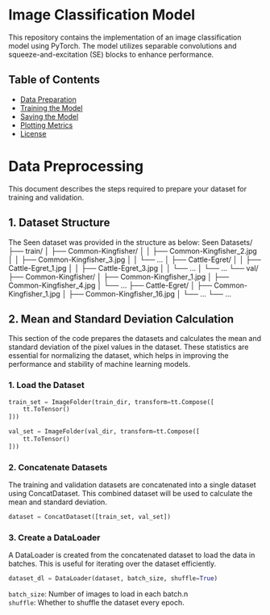 # Image Classification Model

This repository contains the implementation of an image classification model using PyTorch. The model utilizes separable convolutions and squeeze-and-excitation (SE) blocks to enhance performance.

## Table of Contents

- [Data Preparation](#data-preparation)
- [Training the Model](#training-the-model)
- [Saving the Model](#saving-the-model)
- [Plotting Metrics](#plotting-metrics)
- [License](#license)


# Data Preprocessing

This document describes the steps required to prepare your dataset for training and validation.

## 1. Dataset Structure

The Seen dataset was provided in the structure as below:
Seen Datasets/
├── train/
│   ├── Common-Kingfisher/
│   │   ├── Common-Kingfisher_2.jpg
│   │   ├── Common-Kingfisher_3.jpg
│   │   └── ...
│   ├── Cattle-Egret/
│   │   ├── Cattle-Egret_1.jpg
│   │   ├── Cattle-Egret_3.jpg
│   │   └── ...
│   └── ...
└── val/
    ├── Common-Kingfisher/
    │   ├── Common-Kingfisher_1.jpg
    │   ├── Common-Kingfisher_4.jpg
    │   └── ...
    ├── Cattle-Egret/
    │   ├── Common-Kingfisher_1.jpg
    │   ├── Common-Kingfisher_16.jpg
    │   └── ...
    └── ...

## 2. Mean and Standard Deviation Calculation

This section of the code prepares the datasets and calculates the mean and standard deviation of the pixel values in the dataset. These statistics are essential for normalizing the dataset, which helps in improving the performance and stability of machine learning models.

### 1. Load the Dataset
```python
train_set = ImageFolder(train_dir, transform=tt.Compose([
    tt.ToTensor()
]))

val_set = ImageFolder(val_dir, transform=tt.Compose([
    tt.ToTensor()
]))
```
### 2. Concatenate Datasets

The training and validation datasets are concatenated into a single dataset using ConcatDataset. This combined dataset will be used to calculate the mean and standard deviation.
```python
dataset = ConcatDataset([train_set, val_set])
```

### 3. Create a DataLoader

A DataLoader is created from the concatenated dataset to load the data in batches. This is useful for iterating over the dataset efficiently.
```python
dataset_dl = DataLoader(dataset, batch_size, shuffle=True)
```
`batch_size`: Number of images to load in each batch.n\
`shuffle`: Whether to shuffle the dataset every epoch.